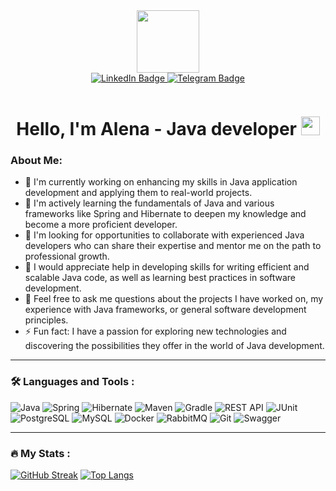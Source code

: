 <div id="header" align="center">
  <img src="https://media.giphy.com/media/v1.Y2lkPTc5MGI3NjExMGJlYWJmMDdmMjU2NDM4ZWFjNDA3ZDA1ZGEzY2E1NjNiNzBmZWU0YiZlcD12MV9pbnRlcm5hbF9naWZzX2dpZklkJmN0PXM/M9gbBd9nbDrOTu1Mqx/giphy.gif" width="100"/>
</div>
<div id="badges" align="center">
  <a href="https://www.linkedin.com/in/%D0%B0%D0%BB%D0%B5%D0%BD%D0%B0-%D0%BF%D0%BE%D1%82%D0%B0%D0%BF%D0%BE%D0%B2%D0%B0-864708236/">
    <img src="https://img.shields.io/badge/LinkedIn-blue?style=for-the-badge&logo=linkedin&logoColor=white" alt="LinkedIn Badge"/>
  </a>
  <a href="https://t.me/Gonzik28">
    <img src="https://img.shields.io/badge/Telegram-blue?style=for-the-badge&logo=telegram&logoColor=white" alt="Telegram Badge"/>
  </a>
</div>

<p align="center">
  <img align="middle" src="https://komarev.com/ghpvc/?username=your-github-gonzik28&style=flat-square&color=blue" alt=""/>
</p>

<h1 align="center">
  Hello, I'm Alena - Java developer
  <img src="https://media.giphy.com/media/hvRJCLFzcasrR4ia7z/giphy.gif" width="30px"/>
</h1>

<h3> About Me: </h3>

- 🔭 I'm currently working on enhancing my skills in Java application development and applying them to real-world projects.
- 🌱 I'm actively learning the fundamentals of Java and various frameworks like Spring and Hibernate to deepen my knowledge and become a more proficient developer.
- 👯 I'm looking for opportunities to collaborate with experienced Java developers who can share their expertise and mentor me on the path to professional growth.
- 🤔  I would appreciate help in developing skills for writing efficient and scalable Java code, as well as learning best practices in software development.
- 💬 Feel free to ask me questions about the projects I have worked on, my experience with Java frameworks, or general software development principles.
- ⚡ Fun fact: I have a passion for exploring new technologies and discovering the possibilities they offer in the world of Java development.
---

### :hammer_and_wrench: Languages and Tools :
![Java](https://img.shields.io/badge/Java-%23ED8B00.svg?style=for-the-badge&logo=java&logoColor=white)
![Spring](https://img.shields.io/badge/Spring-%236DB33F.svg?style=for-the-badge&logo=spring&logoColor=white)
![Hibernate](https://img.shields.io/badge/Hibernate-%236121A8.svg?style=for-the-badge&logo=hibernate&logoColor=white)
![Maven](https://img.shields.io/badge/Maven-%23C71A36.svg?style=for-the-badge&logo=apache-maven&logoColor=white)
![Gradle](https://img.shields.io/badge/Gradle-%2302303A.svg?style=for-the-badge&logo=gradle&logoColor=white)
![REST API](https://img.shields.io/badge/REST%20API-%23007ACC.svg?style=for-the-badge&logo=api&logoColor=white)
![JUnit](https://img.shields.io/badge/JUnit-%230077B5.svg?style=for-the-badge&logo=junit5&logoColor=white)
![PostgreSQL](https://img.shields.io/badge/PostgreSQL-%23316192.svg?style=for-the-badge&logo=postgresql&logoColor=white)
![MySQL](https://img.shields.io/badge/MySQL-%234479A1.svg?style=for-the-badge&logo=mysql&logoColor=white)
![Docker](https://img.shields.io/badge/Docker-%232496ED.svg?style=for-the-badge&logo=docker&logoColor=white)
![RabbitMQ](https://img.shields.io/badge/RabbitMQ-%23FF6600.svg?style=for-the-badge&logo=rabbitmq&logoColor=white)
![Git](https://img.shields.io/badge/Git-%23F05032.svg?style=for-the-badge&logo=git&logoColor=white)
![Swagger](https://img.shields.io/badge/Swagger-%2385EA2D.svg?style=for-the-badge&logo=swagger&logoColor=black)

---

### :fire: My Stats :
[![GitHub Streak](https://streak-stats.demolab.com?user=gonzik28&theme=transparent&hide_border=true&mode=weekly&fire=FF2222&dates=2C68F6&currStreakLabel=2C68F6&currStreakNum=2C68F6)](https://git.io/streak-stats)      [![Top Langs](https://github-readme-stats.vercel.app/api/top-langs/?username=gonzik28&layout=compact&theme=vision-friendly-dark)](https://github.com/anuraghazra/github-readme-stats)
